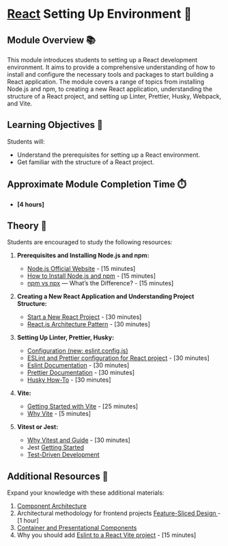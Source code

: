 # [React](https://github.com/rolling-scopes-school/tasks/tree/master/react) Setting Up Environment 🌟

## Module Overview 📚

This module introduces students to setting up a React development environment. It aims to provide a comprehensive
understanding of how to install and configure the necessary tools and packages to start building a React application.
The module covers a range of topics from installing Node.js and npm, to creating a new React application, understanding the structure of a React project, and setting up Linter, Prettier, Husky, Webpack, and Vite.

## Learning Objectives 🎯

Students will:

- Understand the prerequisites for setting up a React environment.
- Get familiar with the structure of a React project.

## Approximate Module Completion Time ⏱️

- **[4 hours]**

## Theory 📖

Students are encouraged to study the following resources:

1. **Prerequisites and Installing Node.js and npm:**

   - [Node.js Official Website](https://nodejs.org/en/) - [15 minutes]
   - [How to Install Node.js and npm](https://www.npmjs.com/get-npm) - [15 minutes]
   - [npm vs npx](https://www.freecodecamp.org/news/npm-vs-npx-whats-the-difference/) — What’s the
     Difference? - [15 minutes]

2. **Creating a New React Application and Understanding Project Structure:**

   - [Start a New React Project](https://react.dev/learn/start-a-new-react-project) - [30 minutes]
   - [React.js Architecture Pattern](https://www.knowledgehut.com/blog/web-development/react-js-architecture) - [30 minutes]

3. **Setting Up Linter, Prettier, Husky:**

   - [Configuration (new: eslint.config.js)](https://github.com/jsx-eslint/eslint-plugin-react?tab=readme-ov-file#configuration-new-eslintconfigjs)
   - [ESLint and Prettier configuration for React project](https://dev.to/tsamaya/eslint-and-prettier-configuration-for-react-project-2gij) - [30 minutes]
   - [Eslint Documentation](https://eslint.org/docs/latest/) - [30 minutes]
   - [Prettier Documentation](https://prettier.io/docs/en/options.html) - [30 minutes]
   - [Husky How-To](https://typicode.github.io/husky/how-to.html) - [30 minutes]

4. **Vite:**

   - [Getting Started with Vite](https://vitejs.dev/guide/) - [25 minutes]
   - [Why Vite](https://vitejs.dev/guide/why) - [5 minutes]

5. **Vitest or Jest:**

   - [Why Vitest and Guide](https://vitest.dev/guide/) - [30 minutes]
   - Jest [Getting Started](https://jestjs.io/docs/getting-started)
   - [Test-Driven Development](https://en.wikipedia.org/wiki/Test-driven_development)

## Additional Resources 📘

Expand your knowledge with these additional materials:

1. [Component Architecture](https://handsonreact.com/docs/component-architecture)
2. Architectural methodology for frontend projects [Feature-Sliced Design ](https://feature-sliced.design/) - [1 hour]
3. [Container and Presentational Components](https://www.patterns.dev/react/presentational-container-pattern/)
4. Why you should add [Eslint to a React Vite project](https://dev.to/bushblade/add-eslint-to-a-react-vite-project-4pib) - [15 minutes]